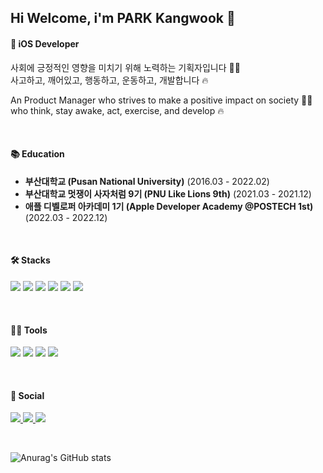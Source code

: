 ## Hi Welcome, i'm PARK Kangwook 👋

#### 🍎 iOS Developer
사회에 긍정적인 영향을 미치기 위해 노력하는 기획자입니다 🤛🏼 <br>
사고하고, 깨어있고, 행동하고, 운동하고, 개발합니다 🔥

An Product Manager
who strives to make a positive impact on society 🤛🏼 <br>
who think, stay awake, act, exercise, and develop 🔥 

<br>

#### 📚 Education

- **부산대학교 (Pusan National University)** (2016.03 - 2022.02)<br/>
- **부산대학교 멋쟁이 사자처럼 9기 (PNU Like Lions 9th)** (2021.03 - 2021.12)<br/>
- **애플 디벨로퍼 아카데미 1기 (Apple Developer Academy @POSTECH 1st)** (2022.03 - 2022.12)<br/>

 <br>

#### 🛠️ Stacks

<img src="https://img.shields.io/badge/iOS-000000?style=for-the-badge&logo=Apple&logoColor=white"/> <img src="https://img.shields.io/badge/Swift-F05138?style=for-the-badge&logo=Swift&logoColor=white"/> <img src="https://img.shields.io/badge/UIKit-F05138?style=for-the-badge&logo=Swift&logoColor=white"/> <img src="https://img.shields.io/badge/SwiftUI-F05138?style=for-the-badge&logo=Swift&logoColor=white"/> <img src="https://img.shields.io/badge/Python-3776AB?style=for-the-badge&logo=Python&logoColor=white"/> <img src="https://img.shields.io/badge/Django-092E20?style=for-the-badge&logo=Django&logoColor=white"/> 

<br>

#### 💪🏼 Tools 
<img src="https://img.shields.io/badge/GitHub-181717?style=for-the-badge&logo=GitHub&logoColor=white"/> <img src="https://img.shields.io/badge/Notion-000000?style=for-the-badge&logo=Notion&logoColor=white"/> <img src="https://img.shields.io/badge/Figma-F24E1E?style=for-the-badge&logo=Figma&logoColor=white"/> <img src="https://img.shields.io/badge/Xcode-147EFB?style=for-the-badge&logo=Xcode&logoColor=white"/>

<br>

#### 📮 Social

<a href="https://newwave.tistory.com"> <img src="https://img.shields.io/badge/Blog-000000?style=for-the-badge&logo=Tistory&logoColor=white"/> </a> 
<a href="mailto:rkddnr330@gmail.com"> <img src="https://img.shields.io/badge/Gmail-EA4335?style=for-the-badge&logo=Gmail&logoColor=white"/> </a> 
<a href="https://www.linkedin.com/in/kangwook-park-ios-dev/"> <img src="https://img.shields.io/badge/LinkedIn-0A66C2?style=for-the-badge&logo=LinkedIn&logoColor=white"/> </a>

 <br>
 
![Anurag's GitHub stats](https://github-readme-stats.vercel.app/api?username=rkddnr330&show_icons=true&theme=radical) <br>
